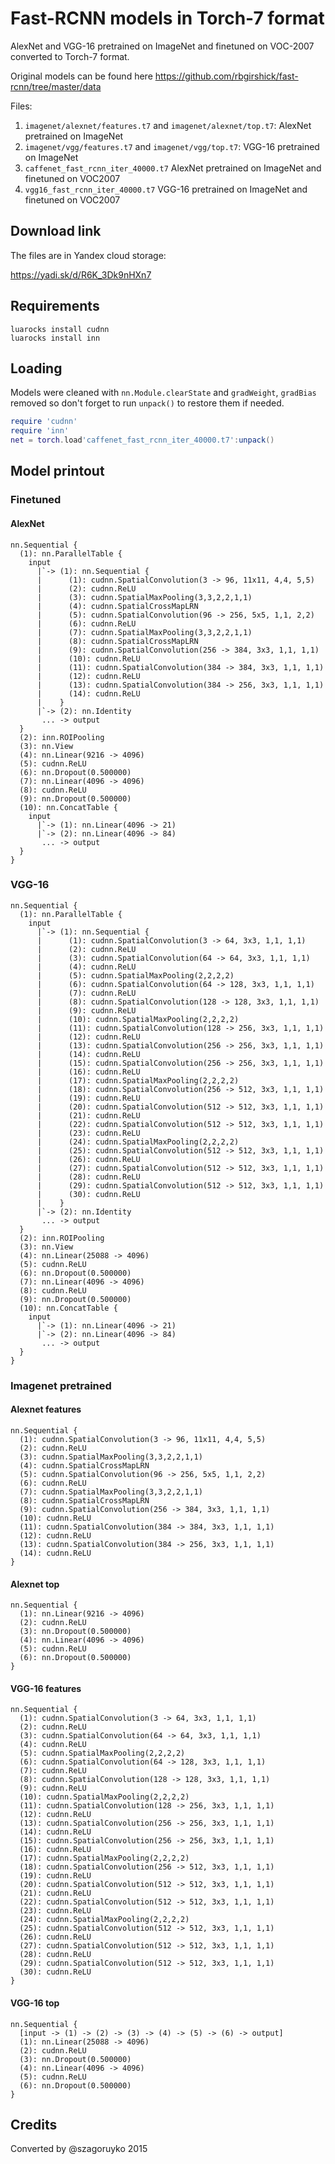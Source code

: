 # Fast-RCNN models in Torch-7 format

AlexNet and VGG-16 pretrained on ImageNet and finetuned on VOC-2007 converted to
Torch-7 format.

Original models can be found here https://github.com/rbgirshick/fast-rcnn/tree/master/data

Files:

1. `imagenet/alexnet/features.t7` and `imagenet/alexnet/top.t7`: AlexNet pretrained on ImageNet
2. `imagenet/vgg/features.t7` and `imagenet/vgg/top.t7`: VGG-16 pretrained on ImageNet
3. `caffenet_fast_rcnn_iter_40000.t7` AlexNet pretrained on ImageNet and finetuned on VOC2007
4. `vgg16_fast_rcnn_iter_40000.t7` VGG-16 pretrained on ImageNet and finetuned on VOC2007

## Download link

The files are in Yandex cloud storage:

https://yadi.sk/d/R6K_3Dk9nHXn7

## Requirements

```
luarocks install cudnn
luarocks install inn
```

## Loading

Models were cleaned with `nn.Module.clearState` and `gradWeight`, `gradBias`
removed so don't forget to run `unpack()` to restore them if needed.

```lua
require 'cudnn'
require 'inn'
net = torch.load'caffenet_fast_rcnn_iter_40000.t7':unpack()
```

## Model printout

### Finetuned

#### AlexNet

```
nn.Sequential {
  (1): nn.ParallelTable {
    input
      |`-> (1): nn.Sequential {
      |      (1): cudnn.SpatialConvolution(3 -> 96, 11x11, 4,4, 5,5)
      |      (2): cudnn.ReLU
      |      (3): cudnn.SpatialMaxPooling(3,3,2,2,1,1)
      |      (4): cudnn.SpatialCrossMapLRN
      |      (5): cudnn.SpatialConvolution(96 -> 256, 5x5, 1,1, 2,2)
      |      (6): cudnn.ReLU
      |      (7): cudnn.SpatialMaxPooling(3,3,2,2,1,1)
      |      (8): cudnn.SpatialCrossMapLRN
      |      (9): cudnn.SpatialConvolution(256 -> 384, 3x3, 1,1, 1,1)
      |      (10): cudnn.ReLU
      |      (11): cudnn.SpatialConvolution(384 -> 384, 3x3, 1,1, 1,1)
      |      (12): cudnn.ReLU
      |      (13): cudnn.SpatialConvolution(384 -> 256, 3x3, 1,1, 1,1)
      |      (14): cudnn.ReLU
      |    }
      |`-> (2): nn.Identity
       ... -> output
  }
  (2): inn.ROIPooling
  (3): nn.View
  (4): nn.Linear(9216 -> 4096)
  (5): cudnn.ReLU
  (6): nn.Dropout(0.500000)
  (7): nn.Linear(4096 -> 4096)
  (8): cudnn.ReLU
  (9): nn.Dropout(0.500000)
  (10): nn.ConcatTable {
    input
      |`-> (1): nn.Linear(4096 -> 21)
      |`-> (2): nn.Linear(4096 -> 84)
       ... -> output
  }
}
```

### VGG-16

```
nn.Sequential {
  (1): nn.ParallelTable {
    input
      |`-> (1): nn.Sequential {
      |      (1): cudnn.SpatialConvolution(3 -> 64, 3x3, 1,1, 1,1)
      |      (2): cudnn.ReLU
      |      (3): cudnn.SpatialConvolution(64 -> 64, 3x3, 1,1, 1,1)
      |      (4): cudnn.ReLU
      |      (5): cudnn.SpatialMaxPooling(2,2,2,2)
      |      (6): cudnn.SpatialConvolution(64 -> 128, 3x3, 1,1, 1,1)
      |      (7): cudnn.ReLU
      |      (8): cudnn.SpatialConvolution(128 -> 128, 3x3, 1,1, 1,1)
      |      (9): cudnn.ReLU
      |      (10): cudnn.SpatialMaxPooling(2,2,2,2)
      |      (11): cudnn.SpatialConvolution(128 -> 256, 3x3, 1,1, 1,1)
      |      (12): cudnn.ReLU
      |      (13): cudnn.SpatialConvolution(256 -> 256, 3x3, 1,1, 1,1)
      |      (14): cudnn.ReLU
      |      (15): cudnn.SpatialConvolution(256 -> 256, 3x3, 1,1, 1,1)
      |      (16): cudnn.ReLU
      |      (17): cudnn.SpatialMaxPooling(2,2,2,2)
      |      (18): cudnn.SpatialConvolution(256 -> 512, 3x3, 1,1, 1,1)
      |      (19): cudnn.ReLU
      |      (20): cudnn.SpatialConvolution(512 -> 512, 3x3, 1,1, 1,1)
      |      (21): cudnn.ReLU
      |      (22): cudnn.SpatialConvolution(512 -> 512, 3x3, 1,1, 1,1)
      |      (23): cudnn.ReLU
      |      (24): cudnn.SpatialMaxPooling(2,2,2,2)
      |      (25): cudnn.SpatialConvolution(512 -> 512, 3x3, 1,1, 1,1)
      |      (26): cudnn.ReLU
      |      (27): cudnn.SpatialConvolution(512 -> 512, 3x3, 1,1, 1,1)
      |      (28): cudnn.ReLU
      |      (29): cudnn.SpatialConvolution(512 -> 512, 3x3, 1,1, 1,1)
      |      (30): cudnn.ReLU
      |    }
      |`-> (2): nn.Identity
       ... -> output
  }
  (2): inn.ROIPooling
  (3): nn.View
  (4): nn.Linear(25088 -> 4096)
  (5): cudnn.ReLU
  (6): nn.Dropout(0.500000)
  (7): nn.Linear(4096 -> 4096)
  (8): cudnn.ReLU
  (9): nn.Dropout(0.500000)
  (10): nn.ConcatTable {
    input
      |`-> (1): nn.Linear(4096 -> 21)
      |`-> (2): nn.Linear(4096 -> 84)
       ... -> output
  }
}
```

### Imagenet pretrained

#### Alexnet features

```
nn.Sequential {
  (1): cudnn.SpatialConvolution(3 -> 96, 11x11, 4,4, 5,5)
  (2): cudnn.ReLU
  (3): cudnn.SpatialMaxPooling(3,3,2,2,1,1)
  (4): cudnn.SpatialCrossMapLRN
  (5): cudnn.SpatialConvolution(96 -> 256, 5x5, 1,1, 2,2)
  (6): cudnn.ReLU
  (7): cudnn.SpatialMaxPooling(3,3,2,2,1,1)
  (8): cudnn.SpatialCrossMapLRN
  (9): cudnn.SpatialConvolution(256 -> 384, 3x3, 1,1, 1,1)
  (10): cudnn.ReLU
  (11): cudnn.SpatialConvolution(384 -> 384, 3x3, 1,1, 1,1)
  (12): cudnn.ReLU
  (13): cudnn.SpatialConvolution(384 -> 256, 3x3, 1,1, 1,1)
  (14): cudnn.ReLU
}
```

#### Alexnet top

```
nn.Sequential {
  (1): nn.Linear(9216 -> 4096)
  (2): cudnn.ReLU
  (3): nn.Dropout(0.500000)
  (4): nn.Linear(4096 -> 4096)
  (5): cudnn.ReLU
  (6): nn.Dropout(0.500000)
}
```

#### VGG-16 features

```
nn.Sequential {
  (1): cudnn.SpatialConvolution(3 -> 64, 3x3, 1,1, 1,1)
  (2): cudnn.ReLU
  (3): cudnn.SpatialConvolution(64 -> 64, 3x3, 1,1, 1,1)
  (4): cudnn.ReLU
  (5): cudnn.SpatialMaxPooling(2,2,2,2)
  (6): cudnn.SpatialConvolution(64 -> 128, 3x3, 1,1, 1,1)
  (7): cudnn.ReLU
  (8): cudnn.SpatialConvolution(128 -> 128, 3x3, 1,1, 1,1)
  (9): cudnn.ReLU
  (10): cudnn.SpatialMaxPooling(2,2,2,2)
  (11): cudnn.SpatialConvolution(128 -> 256, 3x3, 1,1, 1,1)
  (12): cudnn.ReLU
  (13): cudnn.SpatialConvolution(256 -> 256, 3x3, 1,1, 1,1)
  (14): cudnn.ReLU
  (15): cudnn.SpatialConvolution(256 -> 256, 3x3, 1,1, 1,1)
  (16): cudnn.ReLU
  (17): cudnn.SpatialMaxPooling(2,2,2,2)
  (18): cudnn.SpatialConvolution(256 -> 512, 3x3, 1,1, 1,1)
  (19): cudnn.ReLU
  (20): cudnn.SpatialConvolution(512 -> 512, 3x3, 1,1, 1,1)
  (21): cudnn.ReLU
  (22): cudnn.SpatialConvolution(512 -> 512, 3x3, 1,1, 1,1)
  (23): cudnn.ReLU
  (24): cudnn.SpatialMaxPooling(2,2,2,2)
  (25): cudnn.SpatialConvolution(512 -> 512, 3x3, 1,1, 1,1)
  (26): cudnn.ReLU
  (27): cudnn.SpatialConvolution(512 -> 512, 3x3, 1,1, 1,1)
  (28): cudnn.ReLU
  (29): cudnn.SpatialConvolution(512 -> 512, 3x3, 1,1, 1,1)
  (30): cudnn.ReLU
}
```

#### VGG-16 top

```
nn.Sequential {
  [input -> (1) -> (2) -> (3) -> (4) -> (5) -> (6) -> output]
  (1): nn.Linear(25088 -> 4096)
  (2): cudnn.ReLU
  (3): nn.Dropout(0.500000)
  (4): nn.Linear(4096 -> 4096)
  (5): cudnn.ReLU
  (6): nn.Dropout(0.500000)
}
```

## Credits

Converted by @szagoruyko 2015
